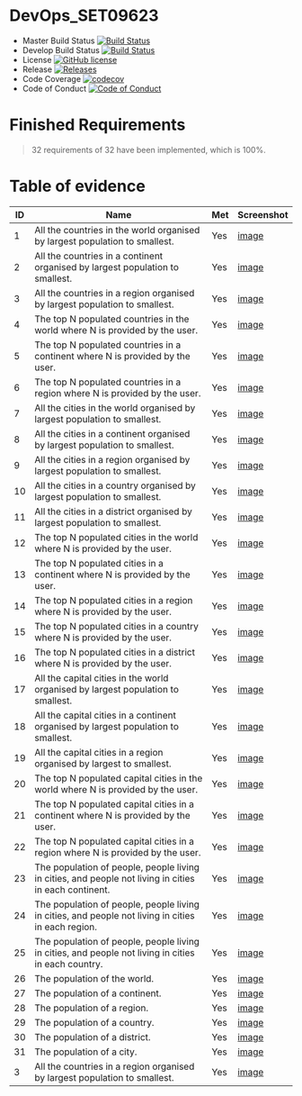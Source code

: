 # DevOps_SET09623

* Master Build Status [![Build Status](https://travis-ci.com/40437404/DevOps_SET09623.svg?branch=master)](https://travis-ci.com/40437404/DevOps_SET09623)
* Develop Build Status [![Build Status](https://travis-ci.com/40437404/DevOps_SET09623.svg?branch=develop)](https://travis-ci.com/40437404/DevOps_SET09623)
* License [![GitHub license](https://img.shields.io/github/license/40437404/DevOps_SET09623)](https://github.com/40437404/DevOps_SET09623/blob/master/LICENSE)
* Release [![Releases](https://img.shields.io/github/release/40437404/DevOps_SET09623/all.svg?style=flat)](https://github.com/40437404/DevOps_SET09623/releases)
* Code Coverage [![codecov](https://codecov.io/gh/40437404/DevOps_SET09623/branch/master/graph/badge.svg)](https://codecov.io/gh/40437404/DevOps_SET09623)
* Code of Conduct [![Code of Conduct](https://img.shields.io/badge/code%20of-conduct-ff69b4.svg?style=flat)](https://github.com/40437404/DevOps_SET09623/blob/develop/CODE_OF_CONDUCT.md)

# Finished Requirements
> 32 requirements of 32 have been implemented, which is 100%.

# Table of evidence

| ID    | Name | Met  | Screenshot |
|-------|------|------|------------|
| 1     | All the countries in the world organised by largest population to smallest. | Yes | [image](images/1.png) |
| 2     | All the countries in a continent organised by largest population to smallest. | Yes | [image](images/2.png)  |
| 3     | All the countries in a region organised by largest population to smallest. | Yes | [image](images/3.png) |
| 4     | The top N populated countries in the world where N is provided by the user. | Yes | [image](images/4.png) |
| 5     | The top N populated countries in a continent where N is provided by the user. | Yes | [image](images/5.png) |
| 6     | The top N populated countries in a region where N is provided by the user. | Yes | [image](images/6.png) |
| 7     | All the cities in the world organised by largest population to smallest. | Yes | [image](images/7.png) |
| 8     | All the cities in a continent organised by largest population to smallest. | Yes | [image](images/8.png) |
| 9     | All the cities in a region organised by largest population to smallest. | Yes | [image](images/9.png) |
| 10    | All the cities in a country organised by largest population to smallest. | Yes | [image](images/10.png) |
| 11    | All the cities in a district organised by largest population to smallest. | Yes | [image](images/11.png) |
| 12    | The top N populated cities in the world where N is provided by the user. | Yes | [image](images/12.png) |
| 13    | The top N populated cities in a continent where N is provided by the user. | Yes | [image](images/13.png) |
| 14    | The top N populated cities in a region where N is provided by the user. | Yes | [image](images/14.png) |
| 15    | The top N populated cities in a country where N is provided by the user. | Yes | [image](images/15.png) |
| 16    | The top N populated cities in a district where N is provided by the user. | Yes | [image](images/16.png) |
| 17    | All the capital cities in the world organised by largest population to smallest. | Yes | [image](images/17.png) |
| 18    | All the capital cities in a continent organised by largest population to smallest. | Yes | [image](images/18.png) |
| 19    | All the capital cities in a region organised by largest to smallest. | Yes | [image](images/19.png) |
| 20    | The top N populated capital cities in the world where N is provided by the user. | Yes | [image](images/20.png) |
| 21    | The top N populated capital cities in a continent where N is provided by the user. | Yes | [image](images/21.png) |
| 22    | The top N populated capital cities in a region where N is provided by the user. | Yes | [image](images/22.png) |
| 23    | The population of people, people living in cities, and people not living in cities in each continent. | Yes | [image](images/23.png) |
| 24    | The population of people, people living in cities, and people not living in cities in each region. | Yes | [image](images/24.png) |
| 25    | The population of people, people living in cities, and people not living in cities in each country. | Yes | [image](images/25.png) |
| 26    | The population of the world. | Yes | [image](images/26.png) |
| 27    | The population of a continent. | Yes | [image](images/27.png) |
| 28    | The population of a region. | Yes | [image](images/28.png) |
| 29    | The population of a country. | Yes | [image](images/29.png) |
| 30    | The population of a district. | Yes | [image](images/30.png) |
| 31    | The population of a city. | Yes | [image](images/31.png) |
| 3     | All the countries in a region organised by largest population to smallest. | Yes | [image](images/) |